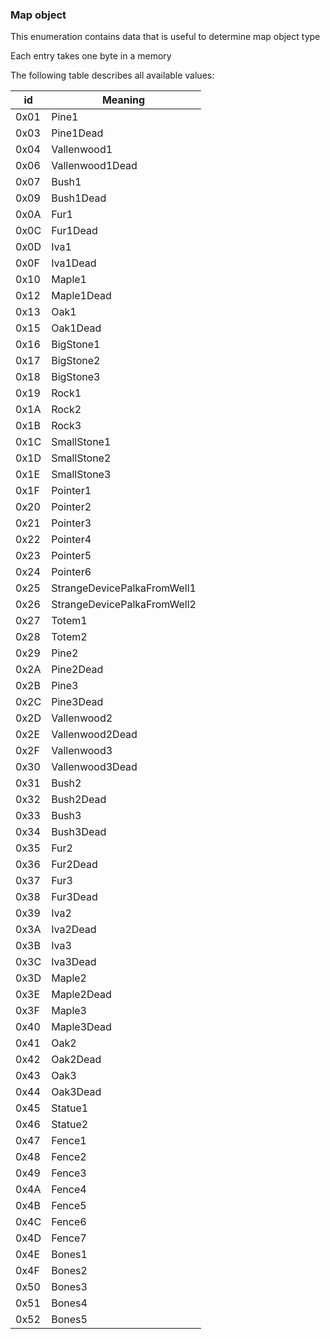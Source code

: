 ### Map object

This enumeration contains data that is useful to determine map object type

Each entry takes one byte in a memory

The following table describes all available values:

id | Meaning
----|---------
 0x01 | Pine1
 0x03 | Pine1Dead
 0x04 | Vallenwood1
 0x06 | Vallenwood1Dead
 0x07 | Bush1
 0x09 | Bush1Dead
 0x0A | Fur1
 0x0C | Fur1Dead
 0x0D | Iva1
 0x0F | Iva1Dead
 0x10 | Maple1
 0x12 | Maple1Dead
 0x13 | Oak1
 0x15 | Oak1Dead
 0x16 | BigStone1
 0x17 | BigStone2
 0x18 | BigStone3
 0x19 | Rock1
 0x1A | Rock2
 0x1B | Rock3
 0x1C | SmallStone1
 0x1D | SmallStone2
 0x1E | SmallStone3
 0x1F | Pointer1
 0x20 | Pointer2
 0x21 | Pointer3
 0x22 | Pointer4
 0x23 | Pointer5
 0x24 | Pointer6
 0x25 | StrangeDevicePalkaFromWell1
 0x26 | StrangeDevicePalkaFromWell2
 0x27 | Totem1
 0x28 | Totem2
 0x29 | Pine2
 0x2A | Pine2Dead
 0x2B | Pine3
 0x2C | Pine3Dead
 0x2D | Vallenwood2
 0x2E | Vallenwood2Dead
 0x2F | Vallenwood3
 0x30 | Vallenwood3Dead
 0x31 | Bush2
 0x32 | Bush2Dead
 0x33 | Bush3
 0x34 | Bush3Dead
 0x35 | Fur2
 0x36 | Fur2Dead
 0x37 | Fur3
 0x38 | Fur3Dead
 0x39 | Iva2
 0x3A | Iva2Dead
 0x3B | Iva3
 0x3C | Iva3Dead
 0x3D | Maple2
 0x3E | Maple2Dead
 0x3F | Maple3
 0x40 | Maple3Dead
 0x41 | Oak2
 0x42 | Oak2Dead
 0x43 | Oak3
 0x44 | Oak3Dead
 0x45 | Statue1
 0x46 | Statue2
 0x47 | Fence1
 0x48 | Fence2
 0x49 | Fence3
 0x4A | Fence4
 0x4B | Fence5
 0x4C | Fence6
 0x4D | Fence7
 0x4E | Bones1
 0x4F | Bones2
 0x50 | Bones3
 0x51 | Bones4
 0x52 | Bones5
